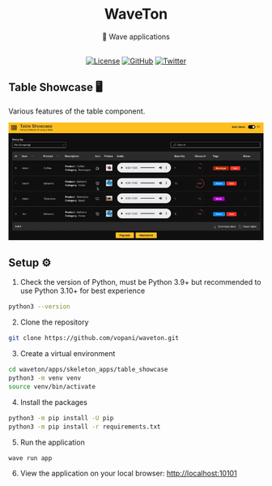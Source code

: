 <div align='center'>

<h1>WaveTon</h1>
💯 Wave applications

<br>
<br>

[![License](https://img.shields.io/badge/license-Apache%202.0-blue.svg?logo=apache)](https://github.com/vopani/waveton/blob/master/LICENSE)
[![GitHub](https://img.shields.io/github/stars/vopani/waveton?color=yellowgreen&logo=github)](https://img.shields.io/github/stars/vopani/waveton?color=yellowgreen&logo=github)
[![Twitter](https://img.shields.io/twitter/follow/vopani)](https://twitter.com/vopani)

</div>

## Table Showcase 🖥️
Various features of the table component.

![](demo.gif)

## Setup ⚙️
1. Check the version of Python, must be Python 3.9+ but recommended to use Python 3.10+ for best experience

```bash
python3 --version
```

2. Clone the repository

```bash
git clone https://github.com/vopani/waveton.git
```

3. Create a virtual environment

```bash
cd waveton/apps/skeleton_apps/table_showcase
python3 -m venv venv
source venv/bin/activate
```

4. Install the packages

```bash
python3 -m pip install -U pip
python3 -m pip install -r requirements.txt
```

5. Run the application

```bash
wave run app
```

6. View the application on your local browser: [http://localhost:10101](http://localhost:10101)
